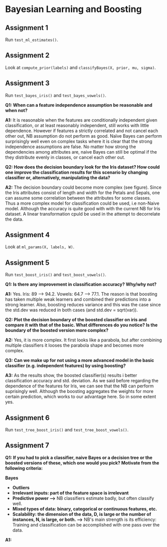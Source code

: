 # Bayesian Learning and Boosting

## Assignment 1
Run `test_ml_estimates()`.

## Assignment 2
Look at `compute_prior(labels)` and `classifyBayes(X, prior, mu, sigma)`.

## Assignment 3
Run `test_bayes_iris()` and `test_bayes_vowels()`.

**Q1: When can a feature independence assumption be reasonable and when not?**

**A1:** It is reasonable when the features are conditionally independent given classification, or at least reasonably independent, still works with little dependence. However if features a strictly correlated and not cancel each other out, NB assumption do not perform as good. Naïve Bayes can perform surprisingly well even on complex tasks where it is clear that the strong independence assumptions are false. No matter how strong the dependencies among attributes are, naive Bayes can still be optimal if the they distribute evenly in classes, or cancel each other out.

**Q2: How does the decision boundary look for the Iris dataset? How could one improve the classification results for this scenario by changing classifier or, alternatively, manipulating the data?**

**A2:** The decision boundary could become more complex (see figure). Since the Iris attributes consist of length and width for the Petals and Sepals, one can assume some correlation between the attributes for some classes. Thus a more complex model for classification could be used, i.e non-Naive model. Although the accuracy is quite good with with the current NB for Iris dataset. A linear transformation cpuld be used in the attempt to decorrelate the data.

## Assignment 4
Look at `ml_params(X, labels, W)`.

## Assignment 5
Run `test_boost_iris()` and `test_boost_vowels()`.

**Q1: Is there any improvement in classification accuracy? Why/why not?**

**A1:** Yes. Iris: 89 --> 94.2. Vowels: 64.7 --> 77.1. The reason is that boosting has taken multiple weak learners and combined their predictions into a strong learner. Also, boosting reduces variance and this was the case since the std.dev was reduced in both cases (and std.dev = sqrt(var)).

**Q2: Plot the decision boundary of the boosted classifier on iris and compare it with that of the basic. What differences do you notice? Is the boundary of the boosted version more complex?**

**A2:** Yes, it is more complex. It first looks like a parabola, but after combining multiple classifiers it looses the parabola shape and becomes more complex.

**Q3: Can we make up for not using a more advanced model in the basic classifier (e.g. independent features) by using boosting?**

**A3:** As the results show, the boosted classifier(s) results i better classification accuracy and std. deviation. As we said before regarding the dependence of the features for Iris, we can see that the NB can perform suprisingly well. Although the boosting aggregates the weights for more certain prediction, which works to our advantage here. So in some extent yes.



## Assignment 6
Run `test_tree_boost_iris()` and `test_tree_boost_vowels()`.

## Assignment 7
**Q1: If you had to pick a classifier, naive Bayes or a decision tree or the boosted versions of these, which one would you pick? Motivate from the following criteria:**

**Bayes**
* **Outliers**
* **Irrelevant inputs: part of the feature space is irrelevant**
* **Predictive power -->** NB classifiers estimate badly, but often classify well.
* **Mixed types of data: binary, categorical or continuous features, etc.**
* **Scalability: the dimension of the data, D, is large or the number of instances, N, is large, or both. -->** NB's main strength is its efficiency: Training and classification can be accomplished with one pass over the data. 

**A1:**


